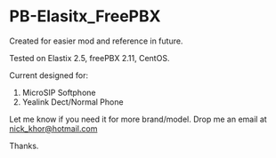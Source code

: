 # PB-Elasitx_FreePBX
Created for easier mod and reference in future.

Tested on Elastix 2.5, freePBX	2.11,  CentOS.

Current designed for:
1. MicroSIP Softphone
2. Yealink Dect/Normal Phone


Let me know if you need it for more brand/model.
Drop me an email at nick_khor@hotmail.com

Thanks.
